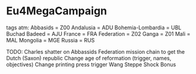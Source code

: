 # Eu4MegaCampaign
 

	
tags atm:
Abbasids = Z00
Andalusia = ADU
Bohemia-Lombardia = UBL
Buchad Badeed = AJU
France = FRA
Federation = Z02
Ganga = Z01
Mali = MAL
Mongolia = MGE
Russia = RUS



TODO: Charles shatter on Abbassids
Federation mission chain to get the Dutch (Saxon) republic
Change age of reformation (trigger, names, objectives)
Change printing press trigger
Wang Steppe Shock Bonus
